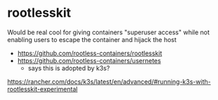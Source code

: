 # rootlesskit

Would be real cool for giving containers "superuser access" while not enabling users to escape the container and hijack the host

- https://github.com/rootless-containers/rootlesskit
- https://github.com/rootless-containers/usernetes
  - says this is adopted by k3s?

https://rancher.com/docs/k3s/latest/en/advanced/#running-k3s-with-rootlesskit-experimental
